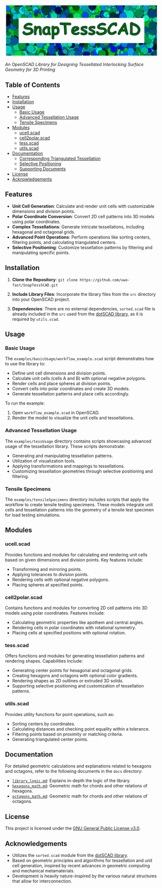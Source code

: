 ![SnapTessCAD Logo](docs/assets/logo_strip_v1.png)

*An OpenSCAD Library for Designing Tessellated Interlocking Surface Geometry for 3D Printing*

## Table of Contents

- [Features](#features)
- [Installation](#installation)
- [Usage](#usage)
  - [Basic Usage](#basic-usage)
  - [Advanced Tessellation Usage](#advanced-tessellation-usage)
  - [Tensile Specimens](#tensile-specimens)
- [Modules](#modules)
  - [ucell.scad](#ucellscad)
  - [cell2polar.scad](#cell2polarscad)
  - [tess.scad](#tessscad)
  - [utils.scad](#utilsscad)
- [Documentation](#documentation)
  - [Corresponding Triangulated Tessellation](#corresponding-triangulated-tessellation)
  - [Selective Positioning](#selective-positioning)
  - [Supporting Documents](#supporting-documents)
- [License](#license)
- [Acknowledgements](#acknowledgements)

## Features

- **Unit Cell Generation**: Calculate and render unit cells with customizable dimensions and division points.
- **Polar Coordinate Conversion**: Convert 2D cell patterns into 3D models using polar coordinates.
- **Complex Tessellations**: Generate intricate tessellations, including hexagonal and octagonal grids.
- **Advanced Point Operations**: Perform operations like sorting centers, filtering points, and calculating triangulated centers.
- **Selective Positioning**: Customize tessellation patterns by filtering and manipulating specific points.

## Installation

1. **Clone the Repository**:
    ```git clone https://github.com/uwo-fast/SnapTessSCAD.git```

2. **Include Library Files**: Incorporate the library files from the `src` directory into your OpenSCAD project.

3. **Dependencies**: There are no external dependencies, `sorted.scad` file is already included in the `src` used from the [dotSCAD library](https://github.com/JustinSDK/dotSCAD), as it is required by `utils.scad`.

## Usage

### Basic Usage

The `examples/basicUsage/workflow_example.scad` script demonstrates how to use the library to:

- Define unit cell dimensions and division points.
- Calculate unit cells (cells A and B) with optional negative polygons.
- Render cells and place spheres at division points.
- Convert cells into polar coordinates and create 3D models.
- Generate tessellation patterns and place cells accordingly.

To run the example:

1. Open `workflow_example.scad` in OpenSCAD.
2. Render the model to visualize the unit cells and tessellations.

### Advanced Tessellation Usage

The `examples/tessUsage` directory contains scripts showcasing advanced usage of the tessellation library. These scripts demonstrate:

- Generating and manipulating tessellation patterns.
- Utilization of visualization tools.
- Applying transformations and mappings to tessellations.
- Customizing tessellation geometries through selective positioning and filtering.

### Tensile Specimens

The `examples/tensileSpecimens` directory includes scripts that apply the workflow to create tensile testing specimens. These models integrate unit cells and tessellation patterns into the geometry of a tensile test specimen for load testing simulations.

## Modules

### ucell.scad

Provides functions and modules for calculating and rendering unit cells based on given dimensions and division points. Key features include:

- Transforming and mirroring points.
- Applying tolerances to division points.
- Rendering cells with optional negative polygons.
- Placing spheres at specified points.

### cell2polar.scad

Contains functions and modules for converting 2D cell patterns into 3D models using polar coordinates. Features include:

- Calculating geometric properties like apothem and central angles.
- Rendering cells in polar coordinates with rotational symmetry.
- Placing cells at specified positions with optional rotation.

### tess.scad

Offers functions and modules for generating tessellation patterns and rendering shapes. Capabilities include:

- Generating center points for hexagonal and octagonal grids.
- Creating hexagons and octagons with optional color gradients.
- Rendering shapes as 2D outlines or extruded 3D solids.
- Supporting selective positioning and customization of tessellation patterns.

### utils.scad

Provides utility functions for point operations, such as:

- Sorting centers by coordinates.
- Calculating distances and checking point equality within a tolerance.
- Filtering points based on proximity or matching criteria.
- Generating triangulated center points.

## Documentation

For detailed geometric calculations and explanations related to hexagons and octagons, refer to the following documents in the `docs` directory:

- [`library_logic.md`](docs/library_logic.md): Explains in-depth the logic of the library.
- [`hexagons_math.md`](docs/hexagons_math.md): Geometric math for chords and other relations of hexagons.
- [`octagons_math.md`](docs/octagon_math.md): Geometric math for chords and other relations of octagons.

## License

This project is licensed under the [GNU General Public License v3.0](LICENSE).

## Acknowledgements

- Utilizes the `sorted.scad` module from the [dotSCAD library](https://github.com/bjnortier/dotSCAD).
- Based on geometric principles and algorithms for tessellation and unit cell generation, inspired by recent advances in geometric computing and mechanical metamaterials.
- Development is heavily nature-inspired by the various natural structures that allow for interconnection.